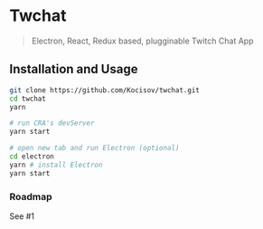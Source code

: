 # Twchat
> Electron, React, Redux based, plugginable Twitch Chat App

## Installation and Usage
```bash
git clone https://github.com/Kocisov/twchat.git
cd twchat
yarn

# run CRA's devServer
yarn start

# open new tab and run Electron (optional)
cd electron
yarn # install Electron
yarn start
```

### Roadmap
See #1
